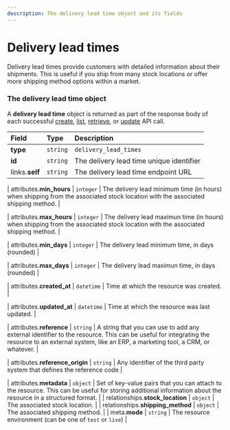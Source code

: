 ```yaml
---
description: The delivery lead time object and its fields
---
```


# Delivery lead times

Delivery lead times provide customers with detailed information about their shipments.
This is useful if you ship from many stock locations or offer more shipping method options within a market.


### The delivery lead time object

A **delivery lead time** object is returned as part of the response body of each successful
[create](https://docs.commercelayer.io/api/resources/delivery_lead_times/create_delivery_lead_time),
[list](https://docs.commercelayer.io/api/resources/delivery_lead_times/list_delivery_lead_times),
[retrieve](https://docs.commercelayer.io/api/resources/delivery_lead_times/retrieve_delivery_lead_time),
or [update](https://docs.commercelayer.io/api/resources/delivery_lead_times/update_delivery_lead_time) API call.

| Field | Type | Description |
| :--- | :--- | :--- |
| **type** | `string` | `delivery_lead_times` |
| **id** | `string` | The delivery lead time unique identifier |
| links.**self** | `string` | The delivery lead time endpoint URL |

| attributes.**min\_hours** | `integer` | The delivery lead minimum time (in hours) when shipping from the associated stock location with the associated shipping method. |

| attributes.**max\_hours** | `integer` | The delivery lead maximun time (in hours) when shipping from the associated stock location with the associated shipping method. |

| attributes.**min\_days** | `integer` | The delivery lead minimum time, in days (rounded) |

| attributes.**max\_days** | `integer` | The delivery lead maximun time, in days (rounded) |

| attributes.**created\_at** | `datetime` | Time at which the resource was created. |

| attributes.**updated\_at** | `datetime` | Time at which the resource was last updated. |

| attributes.**reference** | `string` | A string that you can use to add any external identifier to the resource. This can be useful for integrating the resource to an external system, like an ERP, a marketing tool, a CRM, or whatever. |

| attributes.**reference\_origin** | `string` | Any identifier of the third party system that defines the reference code |

| attributes.**metadata** | `object` | Set of key-value pairs that you can attach to the resource. This can be useful for storing additional information about the resource in a structured format. |
| relationships.**stock\_location** | `object` | The associated stock location. |
| relationships.**shipping\_method** | `object` | The associated shipping method. |
| meta.**mode** | `string` | The resource environment \(can be one of `test` or `live`\) |

